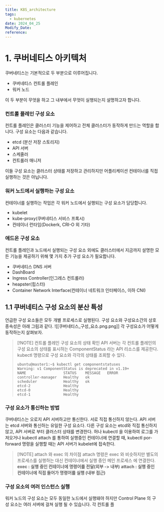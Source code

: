 ```yaml
---
title: K8S_architecture
tags:
  - kubernetes
date: 2024_04_25
Modify_Date: 
reference:
---
```

# 1. 쿠버네티스 아키텍처

쿠버네티스는 기본적으로 두 부분으로 이루어집니다.

- 쿠버네티스 컨트롤 플레인
- 워커 노드

이 두 부분이 무엇을 하고 그 내부에서 무엇이 실행되는지 설명하고자 합니다.

### 컨트롤 플레인 구성 요소

컨트롤 플레인은 클러스터 기능을 제어하고 전체 클러스터가 동작하게 만드는 역할을 합니다. 구성 요소는 다음과 같습니다.

- etcd (분산 저장 스토리지)
- API 서버
- 스케줄러
- 컨트롤러 매니저

이들 구성 요소는 클러스터 상태를 저장하고 관리하지만 어플리케이션 컨테이너를 직접 실행하는 것은 아닙니다.

### 워커 노드에서 실행하는 구성 요소

컨테이너를 실행하는 작업은 각 워커 노드에서 실행되는 구성 요소가 담당합니다.

- kubelet
- kube-proxy(쿠버네티스 서비스 프록시)
- 컨테이너 런타임(Dockerk, CRI-O 외 기타)
### 애드온 구성 요소

컨트롤 플레인과 노드에서 실행되는 구성 요소 외에도 클러스터에서 지금까지 설명한 모든 기능을 제공하기 위해 몇 가지 추가 구성 요소가 필요합니다.

- 쿠버네티스 DNS 서버
- DashBoard
- Ingress Controller(인그레스 컨트롤러)
- heapster(힙스터)
- Container Network Interface(컨테이너 네트워크 인터페이스, 이하 CNI)

## 1.1 쿠버네티스 구성 요소의 분산 특성
언급한 구성 요소들은 모두 개별 프로세스로 실행된다. 구성 요소와 구성요소간의 상호 종속성은 아래 그림과 같다.
![[쿠버네티스_구성_요소.png.png]]
각 구성요소가 어떻게 동작하는지 살펴보자.

> [!NOTE] 컨트롤 플레인 구성 요소의 상태 확인
> API 서버는 각 컨트롤 플레인의 구성 요소의 상태를 표시하는 ComponentStatus 라는 API 리소스를 제공한다. kubectl 명령으로 구성 요소와 각각의 상태를 조회할 수 있다.
> ```
> ubuntu@master1:~$ kubectl get componentstatuses
> Warning: v1 ComponentStatus is deprecated in v1.19+
> NAME                 STATUS    MESSAGE   ERROR
> controller-manager   Healthy   ok
> scheduler            Healthy   ok
> etcd-2               Healthy
> etcd-0               Healthy
> etcd-1               Healthy
> ```

### 구성 요소가 통신하는 방법
쿠버네티스는 오로지 API 서버하고만 통신한다. 서로 직접 통신하지 않는다. API 서버는 etcd 서버와 통신하는 유일한 구성 요소다. 다른 구성 요소는 etcd와 직접 통신하지않고, API 서버로 부터 클러스터 상태를 변경한다.
허나 kubectl 을 이용하여 로그를 가져오거나 kubectl attach 를 통하여 실행중인 컨테이너에 연결할 때, kubectl por-forward 명령을 실행할 때는  API 서버가 kubelet에 접속한다.

> [!NOTE] attach 와 exec 의 차이점
> attach 명령은 exec 와 비슷하지만 별도의 프로세스를 실행하는 대신 컨테이너에서 실행 중인 메인 프로세스
> 에 연결한다.
> **exec : 실행 중인 컨테이너에 명령어를 전달(외부 -> 내부)**
> **attach : 실행 중인 컨테이너에 직접 들어가 명령어를 실행 (내부 접근)**

### 구성 요소의 여러 인스턴스 실행
워커 노드의 구성 요소는 모두 동일한 노드에서 실행돼야 하지만 Control Plane 의 구성 요소는 여러 서버에 걸쳐 실행 될 수 있습니다. 각 컨트롤 플
